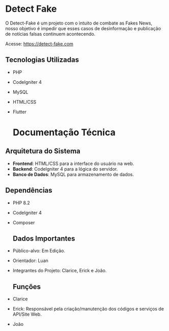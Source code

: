 # Detect Fake

O Detect-Fake é um projeto com o intuito de combate as Fakes News, nosso objetivo é impedir que esses casos de desinformação e publicação de notícias falsas continuem acontecendo.

Acesse: https://detect-fake.com

## Tecnologias Utilizadas
- PHP
- CodeIgniter 4
- MySQL
- HTML/CSS
- Flutter

  # Documentação Técnica

## Arquitetura do Sistema
- **Frontend**: HTML/CSS para a interface do usuário na web.
- **Backend**: CodeIgniter 4 para a lógica do servidor.
- **Banco de Dados**: MySQL para armazenamento de dados.

## Dependências
- PHP 8.2
- CodeIgniter 4
- Composer

  ## Dados Importantes
- Público-alvo: Em Edição.
- Orientador: Luan
- Integrantes do Projeto: Clarice, Erick e João.

  ## Funções
- Clarice
- Erick: Responsável pela criação/manutenção dos códigos e serviços de API/Site Web.
- João

